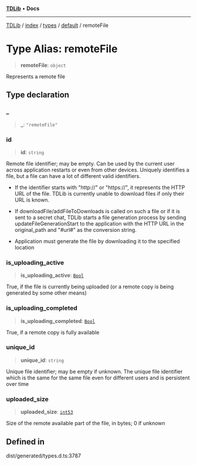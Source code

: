[**TDLib**](../../../../../../README.md) • **Docs**

***

[TDLib](../../../../../../modules.md) / [index](../../../../../README.md) / [types](../../../README.md) / [default](../README.md) / remoteFile

# Type Alias: remoteFile

> **remoteFile**: `object`

Represents a remote file

## Type declaration

### \_

> **\_**: `"remoteFile"`

### id

> **id**: `string`

Remote file identifier; may be empty. Can be used by the current user across application restarts or even from other devices. Uniquely identifies a file, but a file can have a lot of different valid identifiers.

- If the identifier starts with "http://" or "https://", it represents the HTTP URL of the file. TDLib is currently unable to download files if only their URL is known.

- If downloadFile/addFileToDownloads is called on such a file or if it is sent to a secret chat, TDLib starts a file generation process by sending updateFileGenerationStart to the application with the HTTP URL in the original_path and "#url#" as the conversion string.

- Application must generate the file by downloading it to the specified location

### is\_uploading\_active

> **is\_uploading\_active**: [`Bool`](Bool.md)

True, if the file is currently being uploaded (or a remote copy is being generated by some other means)

### is\_uploading\_completed

> **is\_uploading\_completed**: [`Bool`](Bool.md)

True, if a remote copy is fully available

### unique\_id

> **unique\_id**: `string`

Unique file identifier; may be empty if unknown. The unique file identifier which is the same for the same file even for different users and is persistent over time

### uploaded\_size

> **uploaded\_size**: [`int53`](int53.md)

Size of the remote available part of the file, in bytes; 0 if unknown

## Defined in

dist/generated/types.d.ts:3787
